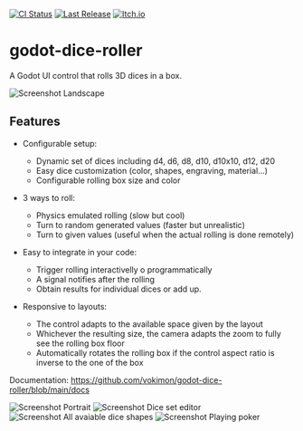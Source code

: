 [![CI Status](https://github.com/vokimon/godot-dice-roller/actions/workflows/runtests.yaml/badge.svg)](https://github.com/vokimon/godot-dice-roller/actions/workflows/runtests.yaml)
[![Last Release](https://img.shields.io/github/release/vokimon/godot-dice-roller.svg?logo=github)](https://github.com/vokimon/godot-dice-roller/releases/latest)
[![Itch.io](https://img.shields.io/badge/itch.io-%23FF0B34.svg?logo=Itch.io&logoColor=white)](https://vokimon.itch.io/godot-dice-roller)
<!-- [![Get it on F-Droid](https://img.shields.io/f-droid/v/net.canvoki.godot_dice_roller.svg?logo=F-Droid)](https://f-droid.org/packages/net.canvoki.godot_dice_roller) -->
<!-- [![Flathub](https://img.shields.io/flathub/v/net.canvoki.godot_dice_roller?label=Flathub&logo=flathub&logoColor=white)][] -->

# godot-dice-roller

A Godot UI control that rolls 3D dices in a box.

![Screenshot Landscape](screenshots/example-landscape.png)

## Features

* Configurable setup:
    - Dynamic set of dices including d4, d6, d8, d10, d10x10, d12, d20
    - Easy dice customization (color, shapes, engraving, material...)
    - Configurable rolling box size and color

* 3 ways to roll:
    - Physics emulated rolling (slow but cool)
    - Turn to random generated values (faster but unrealistic)
    - Turn to given values (useful when the actual rolling is done remotely)

* Easy to integrate in your code:
    - Trigger rolling interactivelly o programmatically
    - A signal notifies after the rolling
    - Obtain results for individual dices or add up.

* Responsive to layouts:
    - The control adapts to the available space given by the layout
    - Whichever the resulting size, the camera adapts the zoom to fully see the rolling box floor
    - Automatically rotates the rolling box if the control aspect ratio is inverse to the one of the box


Documentation: https://github.com/vokimon/godot-dice-roller/blob/main/docs


![Screenshot Portrait](screenshots/example-portrait.png)
![Screenshot Dice set editor](screenshots/example-editor.png)
![Screenshot All avaiable dice shapes](screenshots/example-allshapes.png)
![Screenshot Playing poker](screenshots/example-poker.png)



